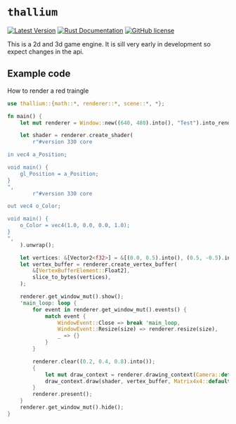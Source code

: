 # `thallium`

[![Latest Version](https://img.shields.io/crates/v/thallium.svg)](https://crates.io/crates/thallium)
[![Rust Documentation](https://docs.rs/thallium/badge.svg)](https://docs.rs/thallium)
[![GitHub license](https://img.shields.io/badge/license-MIT-blue.svg)](https://raw.githubusercontent.com/HomelikeBrick42/thallium/master/LICENSE)

This is a 2d and 3d game engine.
It is sill very early in development so expect changes in the api.

## Example code

How to render a red traingle

```rust
use thallium::{math::*, renderer::*, scene::*, *};

fn main() {
    let mut renderer = Window::new((640, 480).into(), "Test").into_renderer(RendererAPI::OpenGL);

    let shader = renderer.create_shader(
        r"#version 330 core

in vec4 a_Position;

void main() {
    gl_Position = a_Position;
}
",
        r"#version 330 core

out vec4 o_Color;

void main() {
    o_Color = vec4(1.0, 0.0, 0.0, 1.0);
}
",
    ).unwrap();

    let vertices: &[Vector2<f32>] = &[(0.0, 0.5).into(), (0.5, -0.5).into(), (-0.5, -0.5).into()];
    let vertex_buffer = renderer.create_vertex_buffer(
        &[VertexBufferElement::Float2],
        slice_to_bytes(vertices),
    );

    renderer.get_window_mut().show();
    'main_loop: loop {
        for event in renderer.get_window_mut().events() {
            match event {
                WindowEvent::Close => break 'main_loop,
                WindowEvent::Resize(size) => renderer.resize(size),
                _ => {}
            }
        }

        renderer.clear((0.2, 0.4, 0.8).into());
        {
            let mut draw_context = renderer.drawing_context(Camera::default(), false);
            draw_context.draw(shader, vertex_buffer, Matrix4x4::default(), Vector3::zero());
        }
        renderer.present();
    }
    renderer.get_window_mut().hide();
}
```
